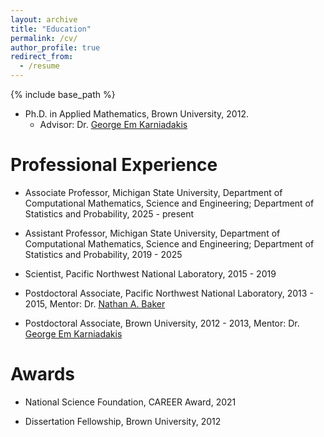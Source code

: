 ```yaml
---
layout: archive
title: "Education"
permalink: /cv/
author_profile: true
redirect_from:
  - /resume
---
```


{% include base_path %}

* Ph.D. in Applied Mathematics, Brown University, 2012. 
  * Advisor: Dr. [George Em Karniadakis](https://www.cfm.brown.edu/faculty/gk/) 


Professional Experience
======

<!--

* Michigan State University, Department of Computational Mathematics, Science and Engineering; Department of Statistics and Probability
  * Assistant Professor (2019 - present)

* Pacific Northwest National Laboratory
  * Scientist (2015 - 2019)
  * Postdoctoral Associate (2013 - 2015) Mentor: Dr. [Nathan A. Baker](https://www.linkedin.com/in/nathanandrewbaker/)

* Brown University, Division of Applied Mathematics
  * Postdoctoral Associate (2012 - 2013) Mentor: Dr. [George Em Karniadakis](https://www.cfm.brown.edu/faculty/gk/)
-->  

* Associate Professor, Michigan State University, Department of Computational Mathematics, Science and Engineering; Department of Statistics and Probability, 2025 - present

* Assistant Professor, Michigan State University, Department of Computational Mathematics, Science and Engineering; Department of Statistics and Probability, 2019 - 2025

* Scientist, Pacific Northwest National Laboratory, 2015 - 2019

* Postdoctoral Associate, Pacific Northwest National Laboratory, 2013 - 2015, Mentor: Dr. [Nathan A. Baker](https://www.linkedin.com/in/nathanandrewbaker/)

* Postdoctoral Associate, Brown University, 2012 - 2013, Mentor: Dr. [George Em Karniadakis](https://www.cfm.brown.edu/faculty/gk/)



Awards
======

* National Science Foundation, CAREER Award, 2021

* Dissertation Fellowship, Brown University, 2012












  

